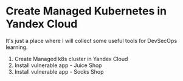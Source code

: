 # Create Managed Kubernetes in Yandex Cloud
It's just a place where I will collect some useful tools for DevSecOps learning.
1. Create Managed k8s cluster in Yandex Cloud
2. Install vulnerable app - Juice Shop
3. Install vulnerable app - Socks Shop

